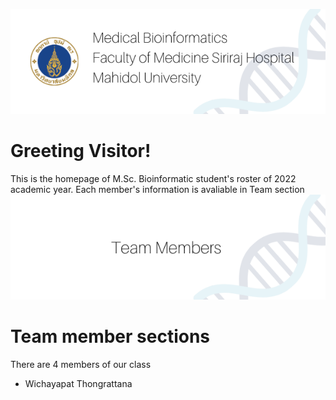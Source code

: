 ![alt text](/resource/1.png)
# Greeting Visitor!
This is the homepage of M.Sc. Bioinformatic student's roster of 2022 academic year. Each member's information is avaliable in Team section
![alt text](/resource/2.png)
# Team member sections
There are 4 members of our class
- Wichayapat    Thongrattana

